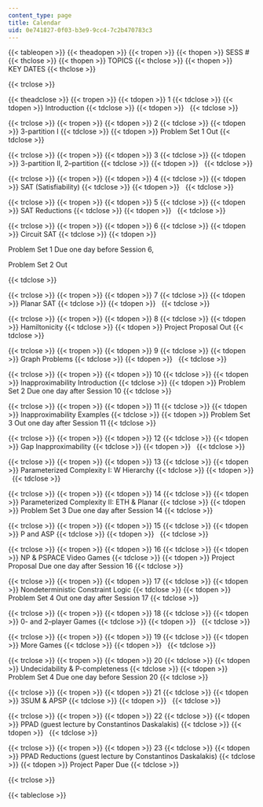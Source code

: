 ```yaml
---
content_type: page
title: Calendar
uid: 0e741827-0f03-b3e9-9cc4-7c2b470783c3
---
```


{{< tableopen >}}
{{< theadopen >}}
{{< tropen >}}
{{< thopen >}}
SESS #
{{< thclose >}}
{{< thopen >}}
TOPICS
{{< thclose >}}
{{< thopen >}}
KEY DATES
{{< thclose >}}

{{< trclose >}}

{{< theadclose >}}
{{< tropen >}}
{{< tdopen >}}
1
{{< tdclose >}}
{{< tdopen >}}
Introduction
{{< tdclose >}}
{{< tdopen >}}
 
{{< tdclose >}}

{{< trclose >}}
{{< tropen >}}
{{< tdopen >}}
2
{{< tdclose >}}
{{< tdopen >}}
3-partition I
{{< tdclose >}}
{{< tdopen >}}
Problem Set 1 Out
{{< tdclose >}}

{{< trclose >}}
{{< tropen >}}
{{< tdopen >}}
3
{{< tdclose >}}
{{< tdopen >}}
3-partition II, 2–partition
{{< tdclose >}}
{{< tdopen >}}
 
{{< tdclose >}}

{{< trclose >}}
{{< tropen >}}
{{< tdopen >}}
4
{{< tdclose >}}
{{< tdopen >}}
SAT (Satisfiability)
{{< tdclose >}}
{{< tdopen >}}
 
{{< tdclose >}}

{{< trclose >}}
{{< tropen >}}
{{< tdopen >}}
5
{{< tdclose >}}
{{< tdopen >}}
SAT Reductions
{{< tdclose >}}
{{< tdopen >}}
 
{{< tdclose >}}

{{< trclose >}}
{{< tropen >}}
{{< tdopen >}}
6
{{< tdclose >}}
{{< tdopen >}}
Circuit SAT
{{< tdclose >}}
{{< tdopen >}}


Problem Set 1 Due one day before Session 6,

Problem Set 2 Out


{{< tdclose >}}

{{< trclose >}}
{{< tropen >}}
{{< tdopen >}}
7
{{< tdclose >}}
{{< tdopen >}}
Planar SAT
{{< tdclose >}}
{{< tdopen >}}
 
{{< tdclose >}}

{{< trclose >}}
{{< tropen >}}
{{< tdopen >}}
8
{{< tdclose >}}
{{< tdopen >}}
Hamiltonicity
{{< tdclose >}}
{{< tdopen >}}
Project Proposal Out
{{< tdclose >}}

{{< trclose >}}
{{< tropen >}}
{{< tdopen >}}
9
{{< tdclose >}}
{{< tdopen >}}
Graph Problems
{{< tdclose >}}
{{< tdopen >}}
 
{{< tdclose >}}

{{< trclose >}}
{{< tropen >}}
{{< tdopen >}}
10
{{< tdclose >}}
{{< tdopen >}}
Inapproximability Introduction
{{< tdclose >}}
{{< tdopen >}}
Problem Set 2 Due one day after Session 10
{{< tdclose >}}

{{< trclose >}}
{{< tropen >}}
{{< tdopen >}}
11
{{< tdclose >}}
{{< tdopen >}}
Inapproximability Examples
{{< tdclose >}}
{{< tdopen >}}
Problem Set 3 Out one day after Session 11
{{< tdclose >}}

{{< trclose >}}
{{< tropen >}}
{{< tdopen >}}
12
{{< tdclose >}}
{{< tdopen >}}
Gap Inapproximability
{{< tdclose >}}
{{< tdopen >}}
 
{{< tdclose >}}

{{< trclose >}}
{{< tropen >}}
{{< tdopen >}}
13
{{< tdclose >}}
{{< tdopen >}}
Parameterized Complexity I: W Hierarchy
{{< tdclose >}}
{{< tdopen >}}
 
{{< tdclose >}}

{{< trclose >}}
{{< tropen >}}
{{< tdopen >}}
14
{{< tdclose >}}
{{< tdopen >}}
Parameterized Complexity II: ETH & Planar
{{< tdclose >}}
{{< tdopen >}}
Problem Set 3 Due one day after Session 14
{{< tdclose >}}

{{< trclose >}}
{{< tropen >}}
{{< tdopen >}}
15
{{< tdclose >}}
{{< tdopen >}}
P and ASP
{{< tdclose >}}
{{< tdopen >}}
 
{{< tdclose >}}

{{< trclose >}}
{{< tropen >}}
{{< tdopen >}}
16
{{< tdclose >}}
{{< tdopen >}}
NP & PSPACE Video Games
{{< tdclose >}}
{{< tdopen >}}
Project Proposal Due one day after Session 16
{{< tdclose >}}

{{< trclose >}}
{{< tropen >}}
{{< tdopen >}}
17
{{< tdclose >}}
{{< tdopen >}}
Nondeterministic Constraint Logic
{{< tdclose >}}
{{< tdopen >}}
Problem Set 4 Out one day after Session 17
{{< tdclose >}}

{{< trclose >}}
{{< tropen >}}
{{< tdopen >}}
18
{{< tdclose >}}
{{< tdopen >}}
0- and 2–player Games
{{< tdclose >}}
{{< tdopen >}}
 
{{< tdclose >}}

{{< trclose >}}
{{< tropen >}}
{{< tdopen >}}
19
{{< tdclose >}}
{{< tdopen >}}
More Games
{{< tdclose >}}
{{< tdopen >}}
 
{{< tdclose >}}

{{< trclose >}}
{{< tropen >}}
{{< tdopen >}}
20
{{< tdclose >}}
{{< tdopen >}}
Undecidability & P-completeness
{{< tdclose >}}
{{< tdopen >}}
Problem Set 4 Due one day before Session 20
{{< tdclose >}}

{{< trclose >}}
{{< tropen >}}
{{< tdopen >}}
21
{{< tdclose >}}
{{< tdopen >}}
3SUM & APSP
{{< tdclose >}}
{{< tdopen >}}
 
{{< tdclose >}}

{{< trclose >}}
{{< tropen >}}
{{< tdopen >}}
22
{{< tdclose >}}
{{< tdopen >}}
PPAD (guest lecture by Constantinos Daskalakis)
{{< tdclose >}}
{{< tdopen >}}
 
{{< tdclose >}}

{{< trclose >}}
{{< tropen >}}
{{< tdopen >}}
23
{{< tdclose >}}
{{< tdopen >}}
PPAD Reductions (guest lecture by Constantinos Daskalakis)
{{< tdclose >}}
{{< tdopen >}}
Project Paper Due
{{< tdclose >}}

{{< trclose >}}

{{< tableclose >}}